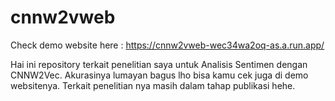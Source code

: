 # cnnw2vweb
Check demo website here : https://cnnw2vweb-wec34wa2oq-as.a.run.app/ 

Hai ini repository terkait penelitian saya untuk Analisis Sentimen dengan CNNW2Vec. Akurasinya lumayan bagus lho bisa kamu cek juga di demo websitenya. Terkait penelitian nya masih dalam tahap publikasi hehe.

